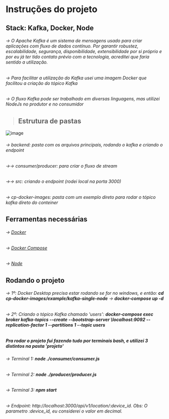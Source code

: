 # Instruções do projeto
## Stack: Kafka, Docker, Node
###### → O Apache Kafka é um sistema de mensagens usado para criar aplicações com fluxo de dados contínuo. Por garantir robustez, escalabilidade, segurança, disponibilidade, extensibilidade por si próprio e por eu já ter tido contato prévio com a tecnologia, acreditei que faria sentido a utilização.
###### → Para facilitar a utilização do Kafka usei uma imagem Docker que facilitou a criação do tópico Kafka
###### → O fluxo Kafka pode ser trabalhado em diversas linguagens, mas utilizei NodeJs no produtor e no consumidor
> ## Estrutura de pastas
![image](https://user-images.githubusercontent.com/25610151/180105389-3285db19-4a83-4268-8293-c1f13306b7da.png)
###### → backend: pasta com os arquivos principais, rodando o kafka e criando o endpoint
###### →→ consumer/producer: para criar o fluxo de stream
###### →→ src:  criando o endpoint (rodei local na porta 3000)
###### → cp-docker-images: pasta com um exemplo direto para rodar o tópico kafka direto do conteiner
## Ferramentas necessárias
###### → [Docker](https://docs.docker.com/engine/install/)
###### → [Docker Compose](https://docs.docker.com/compose/install/#install-compose)
###### → [Node](https://nodejs.org/en/download/)
## Rodando o projeto
###### → 1º: Docker Desktop precisa estar rodando se for no windows, e então: ***cd cp-docker-images/example/kafka-single-node*** → ***docker-compose up -d***
###### → 2º: Criando o tópico Kafka chamado 'users': ***docker-compose exec broker kafka-topics --create --bootstrap-server \localhost:9092 --replication-factor 1 --partitions 1 --topic users*** 
##### Pra rodar o projeto fui fazendo tudo por terminais bash, e utilizei 3 distintos na pasta 'projeto'
###### → Terminal 1: ***node ./consumer/consumer.js***
###### → Terminal 2: ***node ./producer/producer.js***
###### → Terminal 3: ***npm start***
###### → Endpoint: http://localhost:3000/api/v1/location/:device_id. Obs: O parametro :device_id, eu considerei o valor em decimal.

